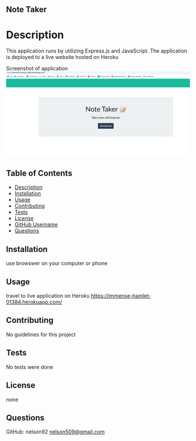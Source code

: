 ## Note Taker

# Description
This application runs by utilizing Express.js and JavaScript. The application is deployed to a live website hosted on Heroku

Screenshot of application
![alt text](public/assets/images/screenshot_1.png)


## Table of Contents   
* [Description](#description)
* [Installation](#installation)
* [Usage](#usage)
* [Contributing](#contributing)
* [Tests](#tests)
* [License](#license)
* [GitHub Username](#GitHub)
* [Questions](#email)

## Installation 
use browswer on your computer or phone

## Usage
travel to live application on Heroku https://immense-hamlet-01384.herokuapp.com/ 

## Contributing
No guidelines for this project

## Tests
No tests were done

## License
none

## Questions
GitHub: nelson92
nelson509@gmail.com
